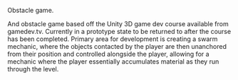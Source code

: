 Obstacle game.

And obstacle game based off the Unity 3D game dev course available from gamedev.tv. Currently in a prototype state to be returned to after the course has been completed. Primary area for development is creating a swarm mechanic, where the objects contacted by the player are then unanchored from their position and controlled alongside the player, allowing for a mechanic where the player essentially accumulates material as they run through the level. 